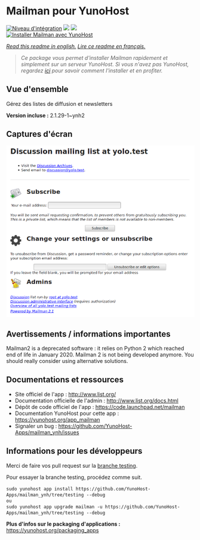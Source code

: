 # Mailman pour YunoHost

[![Niveau d'intégration](https://dash.yunohost.org/integration/mailman.svg)](https://dash.yunohost.org/appci/app/mailman) ![](https://ci-apps.yunohost.org/ci/badges/mailman.status.svg) ![](https://ci-apps.yunohost.org/ci/badges/mailman.maintain.svg)  
[![Installer Mailman avec YunoHost](https://install-app.yunohost.org/install-with-yunohost.svg)](https://install-app.yunohost.org/?app=mailman)

*[Read this readme in english.](./README.md)*
*[Lire ce readme en français.](./README_fr.md)*

> *Ce package vous permet d'installer Mailman rapidement et simplement sur un serveur YunoHost.
Si vous n'avez pas YunoHost, regardez [ici](https://yunohost.org/#/install) pour savoir comment l'installer et en profiter.*

## Vue d'ensemble

Gérez des listes de diffusion et newsletters

**Version incluse :** 2.1.29-1~ynh2



## Captures d'écran

![](./doc/screenshots/screenshot.png)

## Avertissements / informations importantes

Mailman2 is a deprecated software : it relies on Python 2 which reached end of life in January 2020. Mailman 2 is not being developed anymore. You should really consider using alternative solutions.

## Documentations et ressources

* Site officiel de l'app : http://www.list.org/
* Documentation officielle de l'admin : http://www.list.org/docs.html
* Dépôt de code officiel de l'app : https://code.launchpad.net/mailman
* Documentation YunoHost pour cette app : https://yunohost.org/app_mailman
* Signaler un bug : https://github.com/YunoHost-Apps/mailman_ynh/issues

## Informations pour les développeurs

Merci de faire vos pull request sur la [branche testing](https://github.com/YunoHost-Apps/mailman_ynh/tree/testing).

Pour essayer la branche testing, procédez comme suit.
```
sudo yunohost app install https://github.com/YunoHost-Apps/mailman_ynh/tree/testing --debug
ou
sudo yunohost app upgrade mailman -u https://github.com/YunoHost-Apps/mailman_ynh/tree/testing --debug
```

**Plus d'infos sur le packaging d'applications :** https://yunohost.org/packaging_apps